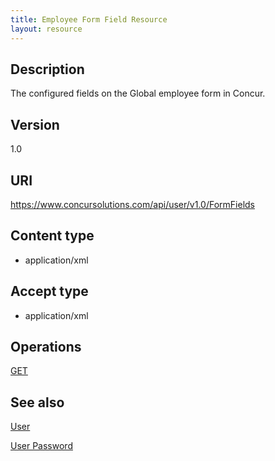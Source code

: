 ```yaml
---
title: Employee Form Field Resource 
layout: resource
---
```



## **Description**

The configured fields on the Global employee form in Concur.

## **Version**
1.0

## **URI**

https://www.concursolutions.com/api/user/v1.0/FormFields

## **Content type** 

* application/xml

## **Accept type**

* application/xml

## **Operations**         

[GET][1]

## **See also**

[User][2]

[User Password][3]


[1]: https://developer.concur.com/user-resource/employee-form-field-resource/employee-form-field-resource-get
[2]: https://developer.concur.com/users/users-resource
[3]: https://developer.concur.com/users/user-password-resource
